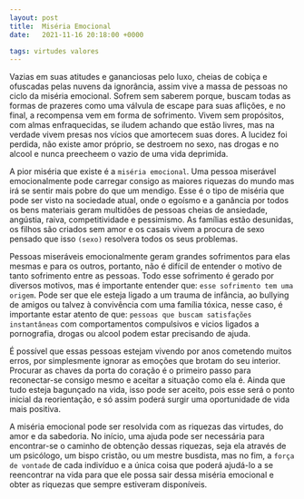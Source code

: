 ```yaml
---
layout: post
title:  Miséria Emocional
date:   2021-11-16 20:18:00 +0000

tags: virtudes valores
---
```


Vazias em suas atitudes e gananciosas pelo luxo, cheias de cobiça e ofuscadas pelas nuvens da ignorância, assim vive a massa de pessoas no ciclo da miséria emocional. Sofrem sem saberem porque, buscam todas as formas de prazeres como uma válvula de escape para suas aflições, e no final, a recompensa vem em forma de sofrimento. Vivem sem propósitos, com almas enfraquecidas, se iludem achando que estão livres, mas na verdade vivem presas nos vícios que amortecem suas dores. A lucidez foi perdida, não existe amor próprio, se destroem no sexo, nas drogas e  no alcool e nunca preecheem o vazio de uma vida deprimida.

A pior miséria que existe é a `miséria emocional`. Uma pessoa miserável emocionalmente pode carregar consigo as maiores riquezas do mundo mas irá se sentir mais pobre do que um mendigo. Esse é o tipo de miséria que pode ser visto na sociedade atual, onde o egoísmo e a ganância por todos os bens materiais geram multidões de pessoas cheias de ansiedade, angústia, raiva, competitividade e pessimismo.  As famílias estão desunidas, os filhos são criados sem amor e os casais vivem a procura de sexo pensado que isso `(sexo)` resolvera todos os seus problemas.

Pessoas miseráveis emocionalmente geram grandes sofrimentos para elas mesmas e para os outros, portanto, não é difícil de entender o motivo de tanto sofrimento entre as pessoas. Todo esse sofrimento é gerado por diversos motivos, mas é importante entender que:  `esse sofrimento tem uma origem`. Pode ser que ele esteja ligado a um trauma de infância, ao bullying de amigos ou talvez à convivência com uma família tóxica, nesse caso, é importante estar atento de que: `pessoas que buscam satisfações instantâneas` com comportamentos compulsivos e vicios ligados a pornografia, drogas ou alcool podem estar precisando de ajuda.

É possível que essas pessoas estejam vivendo por anos cometendo muitos erros, por simplesmente ignorar as emoções que brotam do seu interior. Procurar as chaves da porta do coração é o primeiro passo para reconectar-se consigo mesmo e aceitar a situação como ela é. Ainda que tudo esteja bagunçado na vida, isso pode ser aceito, pois esse será o ponto inicial da reorientação, e só assim poderá surgir uma oportunidade de vida mais positiva.  

A miséria emocional pode ser resolvida com as riquezas das virtudes, do amor e da sabedoria. No início, uma ajuda pode ser necessária para encontrar-se o caminho de obtenção dessas riquezas, seja ela através de um psicólogo, um bispo cristão, ou um mestre busdista, mas no fim, a `força de vontade` de cada indivíduo e a única coisa que poderá ajudá-lo a se reencontrar na vida para que ele possa sair dessa miséria emocional e obter as riquezas que sempre estiveram disponíveis.

